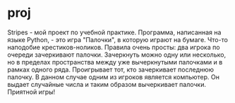 proj
====
Stripes - мой проект по учебной практике. Программа, написанная на языке Python, - это игра "Палочки", 
в которую играют на бумаге. Что-то наподобие крестиков-ноликов. Правила очень просты: два игрока по очереди зачеркивают
палочки. Зачеркнуть можно одну или несколько, но в пределах пространства между уже вычеркнутыми палочками и в рамках
одного ряда. Проигрывает тот, кто зачеркивает последнюю палочку. В данном случае одним из игроков является компьютер. 
Он выдает случайные числа и таким образом вычеркивает палочки. 
Приятной игры!
